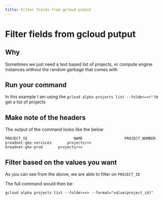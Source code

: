 ```yaml
---
title: Filter fields from gcloud putput
---
```


# Filter fields from gcloud putput

## Why

Sometimes we just need a text based list of projects, or compute engine instances without the random garbage that comes with

## Run your command

In this example I am using the `gcloud alpha projects list --folder=<>"` to get a list of projects

## Make note of the headers

The output of the command looks like the below

```shell
PROJECT_ID                     NAME                   PROJECT_NUMBER
preadnet-gke-services       projects/<>
breadnet-gke-prod       projects/<>
```

## Filter based on the values you want

As you can see from the above, we are able to filter on `PROJECT_ID`

The full command would then be:

```shell
gcloud alpha projects list --folder=<> --format="value(project_id)"
```
